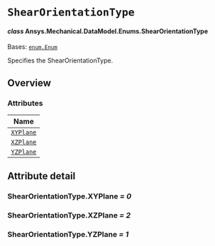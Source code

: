 # `ShearOrientationType`

<a id="ansys.mechanical.stubs.v242.Ansys.Mechanical.DataModel.Enums.ShearOrientationType"></a>

#### *class* Ansys.Mechanical.DataModel.Enums.ShearOrientationType

Bases: [`enum.Enum`](https://docs.python.org/3/library/enum.html#enum.Enum)

Specifies the ShearOrientationType.

<!-- !! processed by numpydoc !! -->

<a id="overview"></a>

## Overview

### Attributes

| Name |
| ---------------------------------------------- |
| [`XYPlane`](#ShearOrientationType.XYPlane) |
| [`XZPlane`](#ShearOrientationType.XZPlane) |
| [`YZPlane`](#ShearOrientationType.YZPlane) |

<a id="attribute-detail"></a>

## Attribute detail

<a id="ShearOrientationType.XYPlane"></a>

### ShearOrientationType.XYPlane *= 0*

<a id="ShearOrientationType.XZPlane"></a>

### ShearOrientationType.XZPlane *= 2*

<a id="ShearOrientationType.YZPlane"></a>

### ShearOrientationType.YZPlane *= 1*


